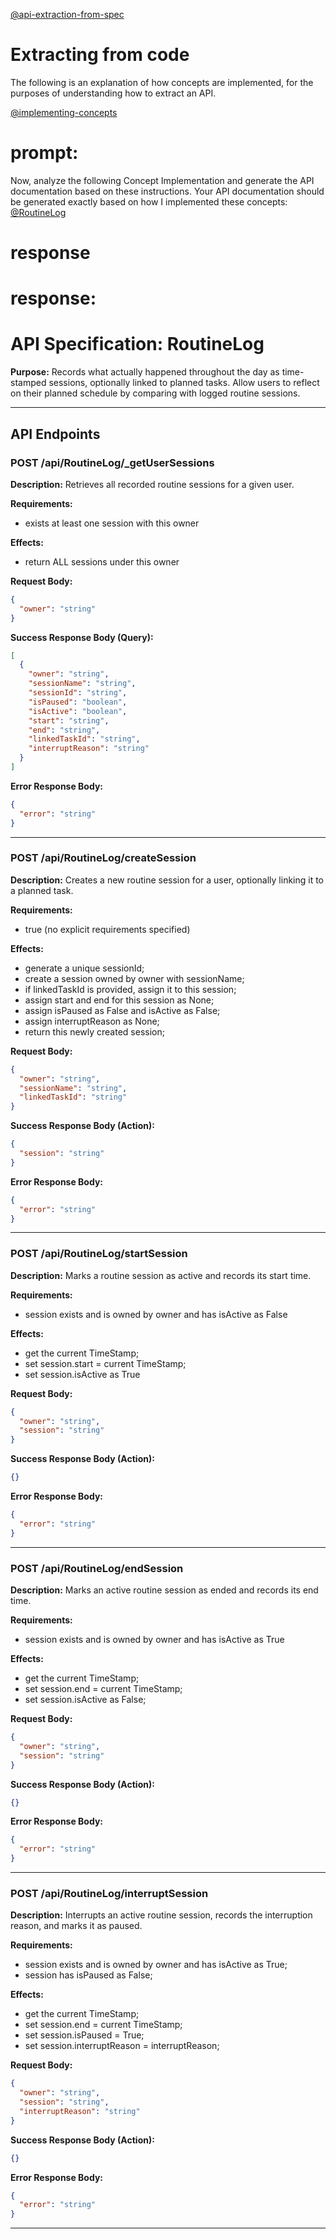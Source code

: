[@api-extraction-from-spec](RoutineLogSpec.md)

# Extracting from code

The following is an explanation of how concepts are implemented, for the purposes of understanding how to extract an API.

[@implementing-concepts](../background/implementing-concepts.md)

# prompt: 

Now, analyze the following Concept Implementation and generate the API documentation based on these instructions. Your API documentation should be generated exactly based on  how I implemented these concepts:
[@RoutineLog](../implementation/RoutineLog.md)

# response
# response:

# API Specification: RoutineLog

**Purpose:** Records what actually happened throughout the day as time-stamped sessions, optionally linked to planned tasks. Allow users to reflect on their planned schedule by comparing with logged routine sessions.

---

## API Endpoints

### POST /api/RoutineLog/\_getUserSessions

**Description:** Retrieves all recorded routine sessions for a given user.

**Requirements:**
- exists at least one session with this owner

**Effects:**
- return ALL sessions under this owner

**Request Body:**
```json
{
  "owner": "string"
}
```

**Success Response Body (Query):**
```json
[
  {
    "owner": "string",
    "sessionName": "string",
    "sessionId": "string",
    "isPaused": "boolean",
    "isActive": "boolean",
    "start": "string",
    "end": "string",
    "linkedTaskId": "string",
    "interruptReason": "string"
  }
]
```

**Error Response Body:**
```json
{
  "error": "string"
}
```

---

### POST /api/RoutineLog/createSession

**Description:** Creates a new routine session for a user, optionally linking it to a planned task.

**Requirements:**
- true (no explicit requirements specified)

**Effects:**
- generate a unique sessionId;
- create a session owned by owner with sessionName;
- if linkedTaskId is provided, assign it to this session;
- assign start and end for this session as None;
- assign isPaused as False and isActive as False;
- assign interruptReason as None;
- return this newly created session;

**Request Body:**
```json
{
  "owner": "string",
  "sessionName": "string",
  "linkedTaskId": "string"
}
```

**Success Response Body (Action):**
```json
{
  "session": "string"
}
```

**Error Response Body:**
```json
{
  "error": "string"
}
```

---

### POST /api/RoutineLog/startSession

**Description:** Marks a routine session as active and records its start time.

**Requirements:**
- session exists and is owned by owner and has isActive as False

**Effects:**
- get the current TimeStamp;
- set session.start = current TimeStamp;
- set session.isActive as True

**Request Body:**
```json
{
  "owner": "string",
  "session": "string"
}
```

**Success Response Body (Action):**
```json
{}
```

**Error Response Body:**
```json
{
  "error": "string"
}
```

---

### POST /api/RoutineLog/endSession

**Description:** Marks an active routine session as ended and records its end time.

**Requirements:**
- session exists and is owned by owner and has isActive as True

**Effects:**
- get the current TimeStamp;
- set session.end = current TimeStamp;
- set session.isActive as False;

**Request Body:**
```json
{
  "owner": "string",
  "session": "string"
}
```

**Success Response Body (Action):**
```json
{}
```

**Error Response Body:**
```json
{
  "error": "string"
}
```

---

### POST /api/RoutineLog/interruptSession

**Description:** Interrupts an active routine session, records the interruption reason, and marks it as paused.

**Requirements:**
- session exists and is owned by owner and has isActive as True;
- session has isPaused as False;

**Effects:**
- get the current TimeStamp;
- set session.end = current TimeStamp;
- set session.isPaused = True;
- set session.interruptReason = interruptReason;

**Request Body:**
```json
{
  "owner": "string",
  "session": "string",
  "interruptReason": "string"
}
```

**Success Response Body (Action):**
```json
{}
```

**Error Response Body:**
```json
{
  "error": "string"
}
```

---